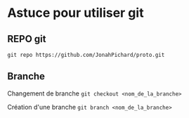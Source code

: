 # Astuce pour utiliser git

## REPO git

`git repo https://github.com/JonahPichard/proto.git`

## Branche
Changement de branche
`git checkout <nom_de_la_branche>`

Création d'une branche
`git branch <nom_de_la_branche>`
